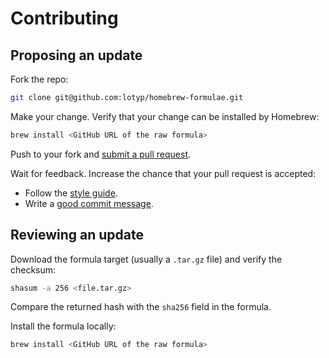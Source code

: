 # Contributing

## Proposing an update

Fork the repo:

```bash
git clone git@github.com:lotyp/homebrew-formulae.git
```

Make your change. Verify that your change can be installed by Homebrew:

```bash
brew install <GitHub URL of the raw formula>
```

Push to your fork and [submit a pull request][pr].

[pr]: https://github.com/lotyp/homebrew-formulae/compare/

Wait for feedback. Increase the chance that your pull request is accepted:

* Follow the [style guide][style].
* Write a [good commit message][commit].

[style]: https://github.com/wayofdev/guides/tree/master/style
[commit]: https://www.conventionalcommits.org/en/v1.0.0/

## Reviewing an update

Download the formula target (usually a `.tar.gz` file) and verify the checksum:

```bash
shasum -a 256 <file.tar.gz>
```

Compare the returned hash with the `sha256` field in the formula.

Install the formula locally:

```bash
brew install <GitHub URL of the raw formula>
```
